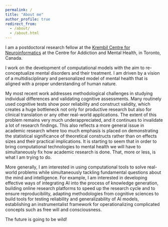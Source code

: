 ```yaml
---
permalink: /
title: "About me"
author_profile: true
redirect_from: 
  - /about/
  - /about.html
---
```


I am a postdoctoral research fellow at the [Krembil Centre for Neuroinformatics](https://www.camh.ca/en/science-and-research/institutes-and-centres/krembil-centre-for-neuroinformatics) at the Centre for Addiction and Mental Health, in Toronto, Canada.

I work on the development of computational models with the aim to re-conceptualize mental disorders and their treatment. I am driven by a vision of a multidisciplinary and personalized model of mental health that is aligned with a proper understanding of human nature. 

My most recent work addresses methodological challenges in studying individual differences and validating cognitive assessments. Many routinely used cognitive tests show poor reliability and construct validity, which creates a huge bottleneck not only for productive research but also for clinical translation or any other real-world applications. The extent of this problem remains very much underappreciated, and it continues to invalidate a lot of research findings. This also reflects a more general issue in academic research where too much emphasis is placed on demonstrating the statistical significance of theoretical constructs rather than on effects sizes and their practical implications. It is starting to seem that in order to bring computational technologies to mental health we will have to simultaneously fix how academic research is done. That, more or less, is what I am trying to do.

More generally, I am interested in using computational tools to solve real-world problems while simultaneously tackling fundamental questions about the mind and intelligence. For example, I am interested in developing effective ways of integrating AI into the process of knowledge generation, building online research platforms to speed up the research cycle and to ensure reproducibility, adapting methodologies from cognitive sciences to build tools for testing reliability and generalizability of AI models, establishing an instrumentalist framework for operationalizing complicated concepts such as free will and consciousness. 

The future is going to be wild! 

